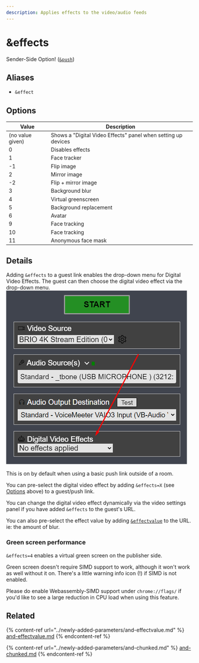 ```yaml
---
description: Applies effects to the video/audio feeds
---
```


# \&effects

Sender-Side Option! ([`&push`](push.md))

## Aliases

* `&effect`

## Options

| Value            | Description                                                   |
| ---------------- | ------------------------------------------------------------- |
| (no value given) | Shows a "Digital Video Effects" panel when setting up devices |
| 0                | Disables effects                                              |
| 1                | Face tracker                                                  |
| -1               | Flip image                                                    |
| 2                | Mirror image                                                  |
| -2               | Flip + mirror image                                           |
| 3                | Background blur                                               |
| 4                | Virtual greenscreen                                           |
| 5                | Background replacement                                        |
| 6                | Avatar                                                        |
| 9                | Face tracking                                                 |
| 10               | Face tracking                                                 |
| 11               | Anonymous face mask                                           |

## Details

Adding `&effects` to a guest link enables the drop-down menu for Digital Video Effects. The guest can then choose the digital video effect via the drop-down menu.\
![](<../.gitbook/assets/image (3).png>)

This is on by default when using a basic push link outside of a room.

You can pre-select the digital video effect by adding `&effects=X` (see [Options](effects.md#options) above) to a guest/push link.

You can change the digital video effect dynamically via the video settings panel if you have added `&effects` to the guest's URL.

You can also pre-select the effect value by adding [`&effectvalue`](../newly-added-parameters/and-effectvalue.md) to the URL. ie: the amount of blur.

### Green screen performance

`&effects=4` enables a virtual green screen on the publisher side.

Green screen doesn't require SIMD support to work, although it won't work as well without it on. There's a little warning info icon (!) if SIMD is not enabled.

Please do enable Webassembly-SIMD support under `chrome://flags/` if you'd like to see a large reduction in CPU load when using this feature.

## Related

{% content-ref url="../newly-added-parameters/and-effectvalue.md" %}
[and-effectvalue.md](../newly-added-parameters/and-effectvalue.md)
{% endcontent-ref %}

{% content-ref url="../newly-added-parameters/and-chunked.md" %}
[and-chunked.md](../newly-added-parameters/and-chunked.md)
{% endcontent-ref %}
